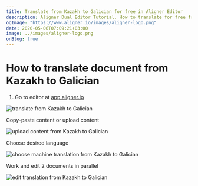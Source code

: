 ```yaml
---
title: Translate from Kazakh to Galician for free in Aligner Editor
description: Aligner Dual Editor Tutorial. How to translate for free from Kazakh to Galician. Aligner is multilingual document management platform. 
ogImage: "https://www.aligner.io/images/aligner-logo.png"
date: 2020-05-06T07:09:21+03:00
image: ../images/aligner-logo.png
onBlog: true
---
```


# How to translate document from Kazakh to Galician

1. Go to editor at [app.aligner.io](https://app.aligner.io "Aligner App web page")

![translate from Kazakh to Galician](../aligner-blank-editor.png "translate from Kazakh to Galician")

Copy-paste content or upload content

![upload content from Kazakh to Galician](../aligner-uploaded-document.png "upload content from Kazakh to Galician")

Choose desired language

![choose machine translation from Kazakh to Galician](../aligner-language-dropdown.png "choose machine translation from Kazakh to Galician")

Work and edit 2 documents in parallel

![edit translation from Kazakh to Galician](../aligner-double-sitded-editor.png "edit translation from Kazakh to Galician")


